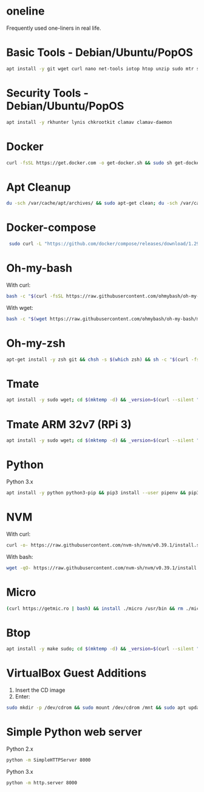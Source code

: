 # oneline
Frequently used one-liners in real life.

# Basic Tools - Debian/Ubuntu/PopOS
```bash
apt install -y git wget curl nano net-tools iotop htop unzip sudo mtr sshpass autossh screen tmux openssl sqlite3 rsync rclone gnupg jq tcpdump nload telnet socat pv ethtool procps strace hping3 uuid-runtime iputils-ping fakeroot speedtest-cli
```

# Security Tools - Debian/Ubuntu/PopOS
```bash
apt install -y rkhunter lynis chkrootkit clamav clamav-daemon 
```

# Docker
```bash
curl -fsSL https://get.docker.com -o get-docker.sh && sudo sh get-docker.sh && rm get-docker.sh
```

# Apt Cleanup
```bash
du -sch /var/cache/apt/archives/ && sudo apt-get clean; du -sch /var/cache/apt/archives/
```

# Docker-compose
```bash
 sudo curl -L "https://github.com/docker/compose/releases/download/1.29.2/docker-compose-$(uname -s)-$(uname -m)" -o /usr/local/bin/docker-compose && sudo chmod +x /usr/local/bin/docker-compose
```

# Oh-my-bash
With curl:
```bash
bash -c "$(curl -fsSL https://raw.githubusercontent.com/ohmybash/oh-my-bash/master/tools/install.sh)"
```
With wget:
```bash
bash -c "$(wget https://raw.githubusercontent.com/ohmybash/oh-my-bash/master/tools/install.sh -O -)"
```

# Oh-my-zsh
```bash
apt-get install -y zsh git && chsh -s $(which zsh) && sh -c "$(curl -fsSL https://raw.githubusercontent.com/ohmyzsh/ohmyzsh/master/tools/install.sh)" "" --unattended
```

# Tmate
```bash
apt install -y sudo wget; cd $(mktemp -d) && _version=$(curl --silent "https://api.github.com/repos/tmate-io/tmate/releases/latest" | grep -Po '"tag_name": "\K.*?(?=")'); wget "https://github.com/tmate-io/tmate/releases/download/$_version/tmate-$_version-static-linux-amd64.tar.xz" -O tmate.tar.xz && tar -xf tmate.tar.xz && install ./tmate-$_version-static-linux-amd64/tmate /usr/bin
```

# Tmate ARM 32v7 (RPi 3)
```bash
apt install -y sudo wget; cd $(mktemp -d) && _version=$(curl --silent "https://api.github.com/repos/tmate-io/tmate/releases/latest" | grep -Po '"tag_name": "\K.*?(?=")'); wget "https://github.com/tmate-io/tmate/releases/download/$_version/tmate-$_version-static-linux-arm32v7.tar.xz" -O tmate.tar.xz && tar -xf tmate.tar.xz && install ./tmate-$_version-static-linux-arm32v7/tmate /usr/bin
```

# Python
Python 3.x
```bash
apt install -y python python3-pip && pip3 install --user pipenv && pip3 install virtualenv && curl https://pyenv.run | bash
```

# NVM
With curl:
```bash
curl -o- https://raw.githubusercontent.com/nvm-sh/nvm/v0.39.1/install.sh | bash
```
With bash:
```bash
wget -qO- https://raw.githubusercontent.com/nvm-sh/nvm/v0.39.1/install.sh | bash
```

# Micro
```bash
(curl https://getmic.ro | bash) && install ./micro /usr/bin && rm ./micro
```

# Btop
```bash
apt install -y make sudo; cd $(mktemp -d) && _version=$(curl --silent "https://api.github.com/repos/aristocratos/btop/releases/latest" | grep -Po '"tag_name": "\K.*?(?=")'); wget "https://github.com/aristocratos/btop/releases/download/$_version/btop-x86_64-linux-musl.tbz" -O btop.tbz && tar -xvjf btop.tbz && sudo sh install.sh && sudo sh setuid.sh
```

# VirtualBox Guest Additions
1. Insert the CD image
2. Enter:
```bash
sudo mkdir -p /dev/cdrom && sudo mount /dev/cdrom /mnt && sudo apt update -y && sudo apt upgrade -y && apt install dkms linux-headers-$(uname -r) build-essential && sudo sh /mnt/VBoxLinuxAdditions.run && reboot
```

# Simple Python web server
Python 2.x
```bash
python -m SimpleHTTPServer 8000
```
Python 3.x
```bash
python -m http.server 8000
```

